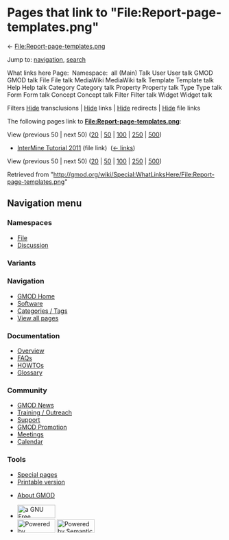 <div id="mw-page-base" class="noprint">

</div>

<div id="mw-head-base" class="noprint">

</div>

<div id="content" class="mw-body" role="main">

<span id="top"></span>

<div id="mw-js-message" style="display:none;">

</div>



# <span dir="auto">Pages that link to "File:Report-page-templates.png"</span>

<div id="bodyContent">

<div id="contentSub">

←
[File:Report-page-templates.png](/wiki/File:Report-page-templates.png "File:Report-page-templates.png")

</div>

<div id="jump-to-nav" class="mw-jump">

Jump to: [navigation](#mw-navigation), [search](#p-search)

</div>

<div id="mw-content-text">

What links here Page:  Namespace:  all (Main) Talk User User talk GMOD
GMOD talk File File talk MediaWiki MediaWiki talk Template Template talk
Help Help talk Category Category talk Property Property talk Type Type
talk Form Form talk Concept Concept talk Filter Filter talk Widget
Widget talk

Filters
[Hide](/mediawiki/index.php?title=Special:WhatLinksHere/File:Report-page-templates.png&hidetrans=1 "Special:WhatLinksHere/File:Report-page-templates.png")
transclusions \|
[Hide](/mediawiki/index.php?title=Special:WhatLinksHere/File:Report-page-templates.png&hidelinks=1 "Special:WhatLinksHere/File:Report-page-templates.png")
links \|
[Hide](/mediawiki/index.php?title=Special:WhatLinksHere/File:Report-page-templates.png&hideredirs=1 "Special:WhatLinksHere/File:Report-page-templates.png")
redirects \|
[Hide](/mediawiki/index.php?title=Special:WhatLinksHere/File:Report-page-templates.png&hideimages=1 "Special:WhatLinksHere/File:Report-page-templates.png")
file links

The following pages link to
**[File:Report-page-templates.png](/wiki/File:Report-page-templates.png "File:Report-page-templates.png")**:

View (previous 50 \| next 50)
([20](/mediawiki/index.php?title=Special:WhatLinksHere/File:Report-page-templates.png&limit=20 "Special:WhatLinksHere/File:Report-page-templates.png")
\|
[50](/mediawiki/index.php?title=Special:WhatLinksHere/File:Report-page-templates.png&limit=50 "Special:WhatLinksHere/File:Report-page-templates.png")
\|
[100](/mediawiki/index.php?title=Special:WhatLinksHere/File:Report-page-templates.png&limit=100 "Special:WhatLinksHere/File:Report-page-templates.png")
\|
[250](/mediawiki/index.php?title=Special:WhatLinksHere/File:Report-page-templates.png&limit=250 "Special:WhatLinksHere/File:Report-page-templates.png")
\|
[500](/mediawiki/index.php?title=Special:WhatLinksHere/File:Report-page-templates.png&limit=500 "Special:WhatLinksHere/File:Report-page-templates.png"))

- [InterMine Tutorial
  2011](/wiki/InterMine_Tutorial_2011 "InterMine Tutorial 2011") (file
  link) ‎ <span class="mw-whatlinkshere-tools">([←
  links](/mediawiki/index.php?title=Special:WhatLinksHere&target=InterMine+Tutorial+2011 "Special:WhatLinksHere"))</span>

View (previous 50 \| next 50)
([20](/mediawiki/index.php?title=Special:WhatLinksHere/File:Report-page-templates.png&limit=20 "Special:WhatLinksHere/File:Report-page-templates.png")
\|
[50](/mediawiki/index.php?title=Special:WhatLinksHere/File:Report-page-templates.png&limit=50 "Special:WhatLinksHere/File:Report-page-templates.png")
\|
[100](/mediawiki/index.php?title=Special:WhatLinksHere/File:Report-page-templates.png&limit=100 "Special:WhatLinksHere/File:Report-page-templates.png")
\|
[250](/mediawiki/index.php?title=Special:WhatLinksHere/File:Report-page-templates.png&limit=250 "Special:WhatLinksHere/File:Report-page-templates.png")
\|
[500](/mediawiki/index.php?title=Special:WhatLinksHere/File:Report-page-templates.png&limit=500 "Special:WhatLinksHere/File:Report-page-templates.png"))

</div>

<div class="printfooter">

Retrieved from
"<http://gmod.org/wiki/Special:WhatLinksHere/File:Report-page-templates.png>"

</div>

<div id="catlinks" class="catlinks catlinks-allhidden">

</div>

<div class="visualClear">

</div>

</div>

</div>

<div id="mw-navigation">

## Navigation menu

<div id="mw-head">



<div id="left-navigation">

<div id="p-namespaces" class="vectorTabs" role="navigation"
aria-labelledby="p-namespaces-label">

### Namespaces

- <span id="ca-nstab-image"><a href="/wiki/File:Report-page-templates.png" accesskey="c"
  title="View the file page [c]">File</a></span>
- <span id="ca-talk"><a
  href="/mediawiki/index.php?title=File_talk:Report-page-templates.png&amp;action=edit&amp;redlink=1"
  accesskey="t"
  title="Discussion about the content page [t]">Discussion</a></span>

</div>

<div id="p-variants" class="vectorMenu emptyPortlet" role="navigation"
aria-labelledby="p-variants-label">

### 

### Variants[](#)

<div class="menu">

</div>

</div>

</div>

<div id="right-navigation">





</div>



</div>

</div>

</div>

<div id="mw-panel">

<div id="p-logo" role="banner">

<a href="/wiki/Main_Page"
style="background-image: url(http://gmod.org/images/GMOD-cogs.png);"
title="Visit the main page"></a>

</div>

<div id="p-Navigation" class="portal" role="navigation"
aria-labelledby="p-Navigation-label">

### Navigation

<div class="body">

- <span id="n-GMOD-Home">[GMOD Home](/wiki/Main_Page)</span>
- <span id="n-Software">[Software](/wiki/GMOD_Components)</span>
- <span id="n-Categories-.2F-Tags">[Categories /
  Tags](/wiki/Categories)</span>
- <span id="n-View-all-pages">[View all
  pages](/wiki/Special:AllPages)</span>

</div>

</div>

<div id="p-Documentation" class="portal" role="navigation"
aria-labelledby="p-Documentation-label">

### Documentation

<div class="body">

- <span id="n-Overview">[Overview](/wiki/Overview)</span>
- <span id="n-FAQs">[FAQs](/wiki/Category:FAQ)</span>
- <span id="n-HOWTOs">[HOWTOs](/wiki/Category:HOWTO)</span>
- <span id="n-Glossary">[Glossary](/wiki/Glossary)</span>

</div>

</div>

<div id="p-Community" class="portal" role="navigation"
aria-labelledby="p-Community-label">

### Community

<div class="body">

- <span id="n-GMOD-News">[GMOD News](/wiki/GMOD_News)</span>
- <span id="n-Training-.2F-Outreach">[Training /
  Outreach](/wiki/Training_and_Outreach)</span>
- <span id="n-Support">[Support](/wiki/Support)</span>
- <span id="n-GMOD-Promotion">[GMOD
  Promotion](/wiki/GMOD_Promotion)</span>
- <span id="n-Meetings">[Meetings](/wiki/Meetings)</span>
- <span id="n-Calendar">[Calendar](/wiki/Calendar)</span>

</div>

</div>

<div id="p-tb" class="portal" role="navigation"
aria-labelledby="p-tb-label">

### Tools

<div class="body">

- <span id="t-specialpages"><a href="/wiki/Special:SpecialPages" accesskey="q"
  title="A list of all special pages [q]">Special pages</a></span>
- <span id="t-print"><a
  href="/mediawiki/index.php?title=Special:WhatLinksHere/File:Report-page-templates.png&amp;printable=yes"
  rel="alternate" accesskey="p"
  title="Printable version of this page [p]">Printable version</a></span>

</div>

</div>

</div>

</div>

<div id="footer" role="contentinfo">

- <span id="footer-places-about">[About
  GMOD](/wiki/GMOD:About "GMOD:About")</span>

<!-- -->

- <span id="footer-copyrightico">[<img src="http://www.gnu.org/graphics/gfdl-logo-small.png" width="88"
  height="31" alt="a GNU Free Documentation License" />](http://www.gnu.org/licenses/fdl-1.3.html)</span>
- <span id="footer-poweredbyico">[<img src="/mediawiki/skins/common/images/poweredby_mediawiki_88x31.png"
  width="88" height="31" alt="Powered by MediaWiki" />](//www.mediawiki.org/)
  [<img
  src="/mediawiki/extensions/SemanticMediaWiki/includes/../resources/images/smw_button.png"
  width="88" height="31" alt="Powered by Semantic MediaWiki" />](https://www.semantic-mediawiki.org/wiki/Semantic_MediaWiki)</span>

<div style="clear:both">

</div>

</div>
